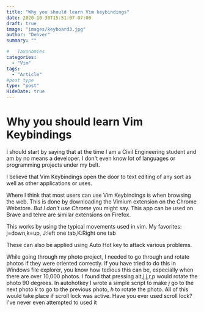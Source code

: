 ```yaml
---
title: "Why you should learn Vim keybindings"
date: 2020-10-30T15:51:07-07:00
draft: true
image: "images/keyboard3.jpg"
author: "Denver"
summary: ""

#   Taxonomies
categories:
  - "Vim"
tags:
  - "Article"
#post type
type: "post"
HideDate: true
---
```


# Why you should learn Vim Keybindings

I should start by saying that at the time I am a Civil Engineering student and am by no means a developer. I don't even know lot of languages or programming projects under my belt.

I believe that Vim Keybindings open the door to text editing of any sort as well as other applications or uses.

Where I think that most users can use Vim Keybindings is when browsing the web. This is done by downloading the Vimium extension on the Chrome Webstore. _But I don't use Chrome_ you might say. This app can be used on Brave and tehre are similar extensions on Firefox.

This works by using the typical movements used in vim. My favorites: j=down,k=up, J:left one tab,K:Right one tab

These can also be applied using Auto Hot key to attack various problems.

While going through my photo project, I needed to go through and rotate photos if they were oriented correctly. If you have tried to do this in Windows file explorer, you know how tedious this can be, especially when there are over 10,000 photos. I found that pressing alt,j,j,r,p would rotate the photo 90 degrees. In autohotkey I wrote a simple script to make _j_ go to the next photo _k_ to go to the previous photo, _h_ to rotate the photo. All of this would take place if scroll lock was active. Have you ever used scroll lock? I've never even attempted to used it
